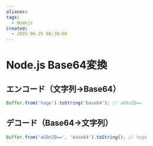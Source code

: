 ```yaml
---
aliases: 
tags:
  - Nodejs
created:
  - 2025-06-25 08:30:06
---
```


# Node.js Base64変換

## エンコード（文字列→Base64）

```node.js
Buffer.from('hoge').toString('base64'); // aG9nZQ==
```

## デコード（Base64→文字列）

```node.js
Buffer.from('aG9nZQ==', 'base64').toString(); // hoge
```

